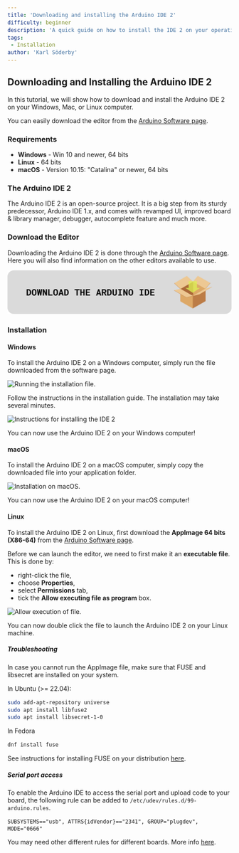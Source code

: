 ```yaml
---
title: 'Downloading and installing the Arduino IDE 2'
difficulty: beginner
description: 'A quick guide on how to install the IDE 2 on your operating system.'
tags:
 - Installation
author: 'Karl Söderby'
---
```


## Downloading and Installing the Arduino IDE 2

In this tutorial, we will show how to download and install the Arduino IDE 2 on your Windows, Mac, or Linux computer.

You can easily download the editor from the [Arduino Software page](https://www.arduino.cc/en/software). 

### Requirements

- **Windows** - Win 10 and newer, 64 bits
- **Linux** - 64 bits
- **macOS** - Version 10.15: "Catalina" or newer, 64 bits

### The Arduino IDE 2

The Arduino IDE 2 is an open-source project. It is a big step from its sturdy predecessor, Arduino IDE 1.x, and comes with revamped UI, improved board & library manager, debugger, autocomplete feature and much more. 

### Download the Editor

Downloading the Arduino IDE 2 is done through the [Arduino Software page](https://www.arduino.cc/en/software). Here you will also find information on the other editors available to use. 

[![ ](assets/download-ide.png)](https://www.arduino.cc/en/software)

### Installation

#### Windows

To install the Arduino IDE 2 on a Windows computer, simply run the file downloaded from the software page.

![Running the installation file.](assets/downloading-and-installing-img01.png)

Follow the instructions in the installation guide. The installation may take several minutes.

![Instructions for installing the IDE 2](assets/downloading-and-installing-img02.png)

You can now use the Arduino IDE 2 on your Windows computer!

#### macOS

To install the Arduino IDE 2 on a macOS computer, simply copy the downloaded file into your application folder. 

![Installation on macOS.](assets/downloading-and-installing-img03.png)

You can now use the Arduino IDE 2 on your macOS computer!

#### Linux 

To install the Arduino IDE 2 on Linux, first download the **AppImage 64 bits (X86-64)** from the [Arduino Software page](https://www.arduino.cc/en/software). 

Before we can launch the editor, we need to first make it an **executable file**. This is done by:
- right-click the file,
- choose **Properties**,
- select **Permissions** tab, 
- tick the **Allow executing file as program** box.

![Allow execution of file.](assets/linux-installation.gif)

You can now double click the file to launch the Arduino IDE 2 on your Linux machine. 

##### Troubleshooting
In case you cannot run the AppImage file, make sure that FUSE and libsecret are installed on your system.

In Ubuntu (>= 22.04):
```bash
sudo add-apt-repository universe
sudo apt install libfuse2
sudo apt install libsecret-1-0
```

In Fedora
```bash
dnf install fuse
```

See instructions for installing FUSE on your distribution [here](https://github.com/AppImage/AppImageKit/wiki/FUSE).

##### Serial port access
To enable the Arduino IDE to access the serial port and upload code to your board, the following rule can be added to `/etc/udev/rules.d/99-arduino.rules`. 
```
SUBSYSTEMS=="usb", ATTRS{idVendor}=="2341", GROUP="plugdev", MODE="0666"
```
You may need other different rules for different boards. More info [here](https://support.arduino.cc/hc/en-us/articles/9005041052444-Fix-udev-rules-on-Linux).
